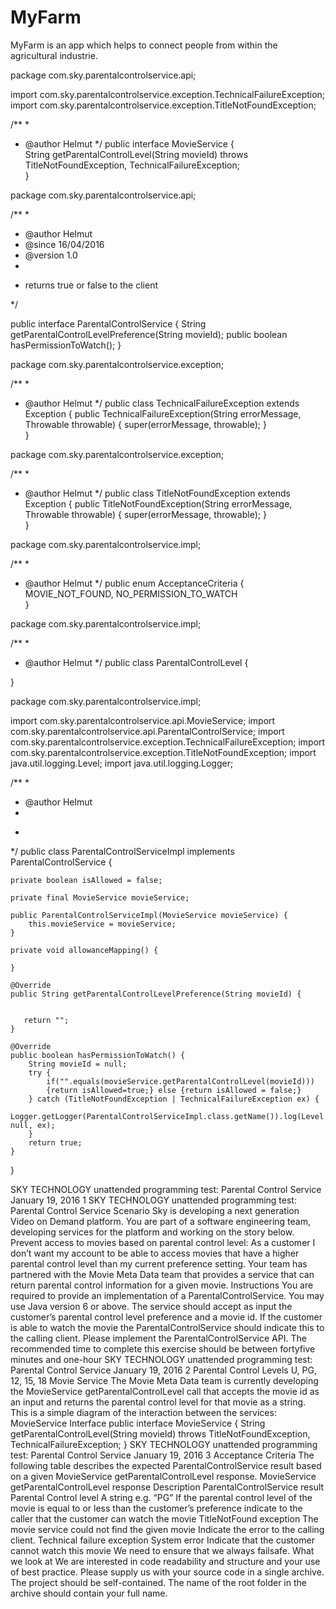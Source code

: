 MyFarm
======

MyFarm is an app which helps to connect people from within the agricultural industrie.

package com.sky.parentalcontrolservice.api;

import com.sky.parentalcontrolservice.exception.TechnicalFailureException;
import com.sky.parentalcontrolservice.exception.TitleNotFoundException;

/**
 *
 * @author Helmut
 */
public interface MovieService {   
    String getParentalControlLevel(String movieId)
            throws TitleNotFoundException, TechnicalFailureException;    
}
    
package com.sky.parentalcontrolservice.api;

/**
 *
 * @author Helmut
 * @since 16/04/2016
 * @version 1.0
 * 
 * <p>returns true or false to the client</p>
 */  

public interface ParentalControlService {
  String getParentalControlLevelPreference(String movieId);
  public boolean hasPermissionToWatch();
}

package com.sky.parentalcontrolservice.exception;

/**
 *
 * @author Helmut
 */
public class TechnicalFailureException extends Exception {
     public TechnicalFailureException(String errorMessage, Throwable throwable) {
        super(errorMessage, throwable);
    }  
}

package com.sky.parentalcontrolservice.exception;

/**
 *
 * @author Helmut
 */
public class TitleNotFoundException extends Exception {
     public TitleNotFoundException(String errorMessage, Throwable throwable) {
        super(errorMessage, throwable);
    }    
}

package com.sky.parentalcontrolservice.impl;

/**
 *
 * @author Helmut
 */
public enum AcceptanceCriteria {
    MOVIE_NOT_FOUND,
    NO_PERMISSION_TO_WATCH   
}

package com.sky.parentalcontrolservice.impl;

/**
 *
 * @author Helmut
 */
public class ParentalControlLevel {
    
    
}

package com.sky.parentalcontrolservice.impl;

import com.sky.parentalcontrolservice.api.MovieService;
import com.sky.parentalcontrolservice.api.ParentalControlService;
import com.sky.parentalcontrolservice.exception.TechnicalFailureException;
import com.sky.parentalcontrolservice.exception.TitleNotFoundException;
import java.util.logging.Level;
import java.util.logging.Logger;

/**
 *
 * @author Helmut
 * 
 * <p></p>
 */
public class ParentalControlServiceImpl implements ParentalControlService { 
    
    private boolean isAllowed = false;
      
    private final MovieService movieService;

    public ParentalControlServiceImpl(MovieService movieService) {
        this.movieService = movieService;
    }
    
    private void allowanceMapping() {
        
    }

    @Override
    public String getParentalControlLevelPreference(String movieId) {
        
        
       return "";
    }

    @Override
    public boolean hasPermissionToWatch() {
        String movieId = null;
        try {
            if("".equals(movieService.getParentalControlLevel(movieId)))
            {return isAllowed=true;} else {return isAllowed = false;}
        } catch (TitleNotFoundException | TechnicalFailureException ex) {
            Logger.getLogger(ParentalControlServiceImpl.class.getName()).log(Level.SEVERE, null, ex);
        }
        return true;
    }
  
    
    
    
    
}





SKY TECHNOLOGY unattended programming test: Parental
Control Service
January 19, 2016
1
SKY TECHNOLOGY unattended programming test:
Parental Control Service
Scenario
Sky is developing a next generation Video on Demand platform. You are
part of a software engineering team, developing services for the platform
and working on the story below.
Prevent access to movies based on parental control level:
As a customer I don’t want my account to be able to access movies that
have a higher parental control level than my current preference setting.
Your team has partnered with the Movie Meta Data team that provides a
service that can return parental control information for a given movie.
Instructions
You are required to provide an implementation of a ParentalControlService.
You may use Java version 6 or above.
The service should accept as input the customer’s parental control level
preference and a movie id. If the customer is able to watch the movie the
ParentalControlService should indicate this to the calling client.
Please implement the ParentalControlService API.
The recommended time to complete this exercise should be between fortyfive
minutes and one-hour
SKY TECHNOLOGY unattended programming test: Parental
Control Service
January 19, 2016
2
Parental Control Levels
U, PG, 12, 15, 18
Movie Service
The Movie Meta Data team is currently developing the MovieService
getParentalControlLevel call that accepts the movie id as an input and
returns the parental control level for that movie as a string.
This is a simple diagram of the interaction between the services:
MovieService Interface
public interface MovieService {
String getParentalControlLevel(String movieId)
throws TitleNotFoundException,
TechnicalFailureException;
}
SKY TECHNOLOGY unattended programming test: Parental
Control Service
January 19, 2016
3
Acceptance Criteria
The following table describes the expected ParentalControlService result
based on a given MovieService getParentalControlLevel response.
MovieService
getParentalControlLevel
response
Description ParentalControlService result
Parental Control level A string
e.g. “PG”
If the parental control level of the
movie is equal to or less than the
customer’s preference indicate to
the caller that the customer can
watch the movie
TitleNotFound exception The movie
service could not
find the given
movie
Indicate the error to the calling
client.
Technical failure exception System error Indicate that the customer cannot
watch this movie
We need to ensure that we always failsafe.
What we look at
We are interested in code readability and structure and your use of best
practice.
Please supply us with your source code in a single archive. The project
should be self-contained.
The name of the root folder in the archive should contain your full name.
